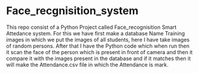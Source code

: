 # Face_recgnisition_system

This repo consist of a Python Project called Face_recognisition Smart Attedance system. For this we have first make a database Name Training images in which we put the images of all students, here I have take images of random persons. After that I have the Python code which when run then it scan the face of the person which is present in front of camera and then it compare it with the images present in the database and if it matches then it will make the Attendance.csv file in which the Attendance is mark.
